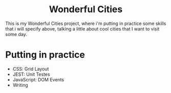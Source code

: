 <h1 align="center"> Wonderful Cities </h1>

  This is my Wonderful Cities project, where i'm putting in practice some skills that i will specify above, talking a little about cool cities that I want to visit some day.

<h1>Putting in practice</h1>

- CSS: Grid Layout
- JEST: Unit Testes
- JavaScript: DOM Events
- Writing
